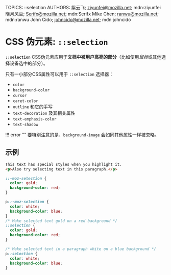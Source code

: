 TOPICS: ::selection
AUTHORS: 紫云飞; ziyunfei@mozilla.net; mdn:ziyunfei
         晓月风尘; Serifx@mozilla.net; mdn:Serifx
         Mike Chen; ranwu@mozilla.net; mdn:ranwu
         John Cido; johncido@mozilla.net; mdn:johncido

# CSS 伪元素: `::selection`

**`::selection`** CSS伪元素应用于**文档中被用户高亮的部分**（比如使用*鼠标*或其他选择设备选中的部分）。

只有一小部分CSS属性可以用于 `::selection` 选择器：

- `color`
- `background-color`
- `cursor`
- `caret-color`
- `outline` 和它的手写
- `text-decoration` 及其相关属性
- `text-emphasis-color`
- `text-shadow`

!!! error ""
    要特别注意的是，`background-image` 会如同其他属性一样被忽略。

## 示例

```html
This text has special styles when you highlight it.
<p>Also try selecting text in this paragraph.</p>
```

```css
::-moz-selection {
  color: gold;
  background-color: red;
}

p::-moz-selection {
  color: white;
  background-color: blue;
}
/* Make selected text gold on a red background */
::selection {
  color: gold;
  background-color: red;
}

/* Make selected text in a paragraph white on a blue background */
p::selection {
  color: white;
  background-color: blue;
}
```
